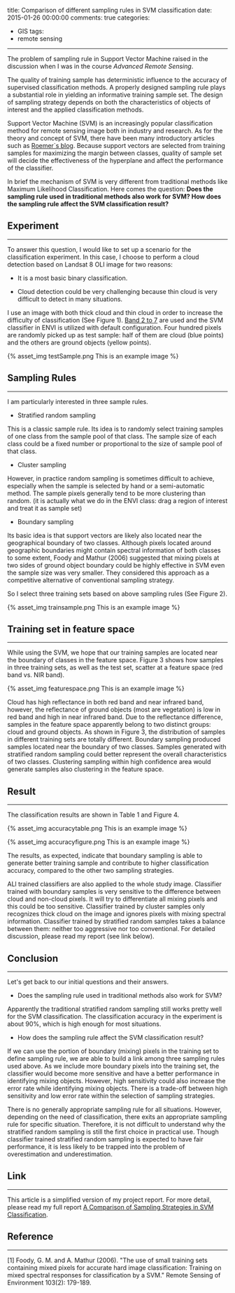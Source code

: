 title: Comparison of different sampling rules in SVM classification
date: 2015-01-26 00:00:00
comments: true
categories:
- GIS
tags:
- remote sensing
---

The problem of sampling rule in Support Vector Machine raised in the discussion when I was in the course *Advanced Remote Sensing*.

The quality of training sample has deterministic influence to the accuracy of supervised classification methods. A properly designed sampling rule plays a substantial role in yielding an informative training sample set. The design of sampling strategy depends on both the characteristics of objects of interest and the applied classification methods.
<!-- more -->
Support Vector Machine (SVM) is an increasingly popular classification method for remote sensing image both in industry and research. As for the theory and concept of SVM, there have been many introductory articles such as [Roemer`s blog](http://rvlasveld.github.io/blog/2013/07/12/introduction-to-one-class-support-vector-machines/). Because support vectors are selected from training samples for maximizing the margin between classes, quality of sample set will decide the effectiveness of the hyperplane and affect the performance of the classifier.

In brief the mechanism of SVM is very different from traditional methods like Maximum Likelihood Classification. Here comes the question: **Does the sampling rule used in traditional methods also work for SVM? How does the sampling rule affect the SVM classification result?**

## Experiment

---

To answer this question, I would like to set up a scenario for the classification experiment. In this case, I choose to perform a cloud detection based on Landsat 8 OLI image for two reasons:

* It is a most basic binary classification.

* Cloud detection could be very challenging because thin cloud is very difficult to detect in many situations.

I use an image with both thick cloud and thin cloud in order to increase the difficulty of classification (See Figure 1). [Band 2 to 7](http://landsat.usgs.gov/band_designations_landsat_satellites.php) are used and the SVM classifier in ENVI is utilized with default configuration. Four hundred pixels are randomly picked up as test sample: half of them are cloud (blue points) and the others are ground objects (yellow points).

{% asset_img testSample.png This is an example image %}

## Sampling Rules

---

I am particularly interested in three sample rules.

* Stratified random sampling

This is a classic sample rule. Its idea is to randomly select training samples of one class from the sample pool of that class. The sample size of each class could be a fixed number or proportional to the size of sample pool of that class.

* Cluster sampling

However, in practice random sampling is sometimes difficult to achieve, especially when the sample is selected by hand or a semi-automatic method. The sample pixels generally tend to be more clustering than random. (it is actually what we do in the ENVI class: drag a region of interest and treat it as sample set)

* Boundary sampling

Its basic idea is that support vectors are likely also located near the geographical boundary of two classes. Although pixels located around geographic boundaries might contain spectral information of both classes to some extent, Foody and Mathur (2006) suggested that mixing pixels at two sides of ground object boundary could be highly effective in SVM even the sample size was very smaller. They considered this approach as a competitive alternative of conventional sampling strategy.

So I select three training sets based on above sampling rules (See Figure 2).

{% asset_img trainsample.png This is an example image %}

## Training set in feature space

---

While using the SVM, we hope that our training samples are located near the boundary of classes in the feature space. Figure 3 shows how samples in three training sets, as well as the test set, scatter at a feature space (red band vs. NIR band).

{% asset_img featurespace.png This is an example image %}

Cloud has high reflectance in both red band and near infrared band, however, the reflectance of ground objects (most are vegetation) is low in red band and high in near infrared band. Due to the reflectance difference, samples in the feature space apparently belong to two distinct groups: cloud and ground objects. As shown in Figure 3, the distribution of samples in different training sets are totally different. Boundary sampling produced samples located near the boundary of two classes. Samples generated with stratified random sampling could better represent the overall characteristics of two classes. Clustering sampling within high confidence area would generate samples also clustering in the feature space.

## Result

---

The classification results are shown in Table 1 and Figure 4.

{% asset_img accuracytable.png This is an example image %}

{% asset_img accuracyfigure.png This is an example image %}

The results, as expected, indicate that boundary sampling is able to generate better training sample and contribute to higher classification accuracy, compared to the other two sampling strategies.

ALl trained classifiers are also applied to the whole study image. Classifier trained with boundary samples is very sensitive to the difference between cloud and non-cloud pixels. It will try to differentiate all mixing pixels and this could be too sensitive. Classifier trained by cluster samples only recognizes thick cloud on the image and ignores pixels with mixing spectral information. Classifier trained by stratified random samples takes a balance between them: neither too aggressive nor too conventional. For detailed discussion, please read my report (see link below).

## Conclusion

---

Let's get back to our initial questions and their answers.

* Does the sampling rule used in traditional methods also work for SVM?

Apparently the traditional stratified random sampling still works pretty well for the SVM classification. The classification accuracy in the experiment is about 90%, which is high enough for most situations.

* How does the sampling rule affect the SVM classification result?

If we can use the portion of boundary (mixing) pixels in the training set to define sampling rule, we are able to build a link among three sampling rules used above. As we include more boundary pixels into the training set, the classifier would become more sensitive and have a better performance in identifying mixing objects. However, high sensitivity could also increase the error rate while identifying mixing objects. There is a trade-off between high sensitivity and low error rate within the selection of sampling strategies.

There is no generally appropriate sampling rule for all situations. However, depending on the need of classification, there exits an appropriate sampling rule for specific situation. Therefore, it is not difficult to understand why the stratified random sampling is still the first choice in practical use. Though classifier trained stratified random sampling is expected to have fair performance, it is less likely to be trapped into the problem of overestimation and underestimation.

## Link

---

This article is a simplified version of my project report. For more detail, please read my full report [A Comparison of Sampling Strategies in SVM Classification](https://www.dropbox.com/s/yadta4jnuqgml9s/svm_sampling_report.pdf?dl=0).

## Reference

---

[1] Foody, G. M. and A. Mathur (2006). "The use of small training sets containing mixed pixels for accurate hard image classification: Training on mixed spectral responses for classification by a SVM." Remote Sensing of Environment 103(2): 179-189.
